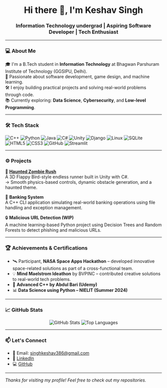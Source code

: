 <h1 align="center">Hi there 👋, I'm Keshav Singh</h1>
<h3 align="center">Information Technology undergrad | Aspiring Software Developer | Tech Enthusiast</h3>

---

### 💻 About Me

🎓 I'm a B.Tech student in **Information Technology** at Bhagwan Parshuram Institute of Technology (GGSIPU, Delhi).  
🚀 Passionate about software development, game design, and machine learning.  
🛠️ I enjoy building practical projects and solving real-world problems through code.  
📚 Currently exploring: **Data Science**, **Cybersecurity**, and **Low-level Programming**.

---

### 🛠 Tech Stack

<p align="left">
  <img src="https://img.shields.io/badge/C++-00599C?style=flat&logo=c%2B%2B&logoColor=white" alt="C++" />
  <img src="https://img.shields.io/badge/Python-3776AB?style=flat&logo=python&logoColor=white" alt="Python" />
  <img src="https://img.shields.io/badge/Java-007396?style=flat&logo=java&logoColor=white" alt="Java" />
  <img src="https://img.shields.io/badge/CSharp-239120?style=flat&logo=c-sharp&logoColor=white" alt="C#" />
  <img src="https://img.shields.io/badge/Unity-000000?style=flat&logo=unity&logoColor=white" alt="Unity" />
  <img src="https://img.shields.io/badge/Django-092E20?style=flat&logo=django&logoColor=white" alt="Django" />
  <img src="https://img.shields.io/badge/Linux-FCC624?style=flat&logo=linux&logoColor=black" alt="Linux" />
  <img src="https://img.shields.io/badge/SQLite-003B57?style=flat&logo=sqlite&logoColor=white" alt="SQLite" />
  <img src="https://img.shields.io/badge/HTML5-E34F26?style=flat&logo=html5&logoColor=white" alt="HTML5" />
  <img src="https://img.shields.io/badge/CSS3-1572B6?style=flat&logo=css3&logoColor=white" alt="CSS3" />
  <img src="https://img.shields.io/badge/GitHub-181717?style=flat&logo=github&logoColor=white" alt="GitHub" />
  <img src="https://img.shields.io/badge/Streamlit-FF4B4B?style=flat&logo=streamlit&logoColor=white" alt="Streamlit" />

</p>

---

### ⚙️ Projects

🧟 **[Haunted Zombie Rush](#)**  
A 3D Flappy Bird-style endless runner built in Unity with C#.  
→ Smooth physics-based controls, dynamic obstacle generation, and a haunted theme.

🏦 **Banking System**  
A C++ CLI application simulating real-world banking operations using file handling and exception management.

🔒 **Malicious URL Detection (WIP)**  
A machine learning-based Python project using Decision Trees and Random Forests to detect phishing and malicious URLs.

---

### 🏆 Achievements & Certifications

- 🛰️ Participant, **NASA Space Apps Hackathon** – developed innovative space-related solutions as part of a cross-functional team.  
- 💡 **Mind Maelstrom Ideathon** by BVPINC – contributed creative solutions to real-world tech problems.  
- 📜 **Advanced C++ by Abdul Bari (Udemy)**  
- 📊 **Data Science using Python – NIELIT (Summer 2024)**

---

### 📈 GitHub Stats

<p align="center">
  <img src="https://github-readme-stats.vercel.app/api?username=Kesin2540&show_icons=true&theme=tokyonight" alt="GitHub Stats" />
  <img src="https://github-readme-stats.vercel.app/api/top-langs/?username=Kesin2540&layout=compact&theme=tokyonight" alt="Top Languages" />
</p>

---

### 📫 Let's Connect

- 📧 Email: singhkeshav386@gmail.com  
- 💼 [LinkedIn](https://www.linkedin.com/in/your-profile)  
- 💻 [GitHub](https://github.com/keshavsingh386)

---

_Thanks for visiting my profile! Feel free to check out my repositories._

